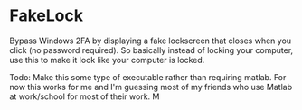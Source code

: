 # FakeLock
Bypass Windows 2FA by displaying a fake lockscreen that closes when you click (no password required). So basically instead of locking your computer, use this to make it look like your computer is locked.

Todo:
Make this some type of executable rather than requiring matlab. For now this works for me and I'm guessing most of my friends who use Matlab at work/school for most of their work.
M
